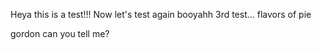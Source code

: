 Heya this is a test!!!
Now let's test again
booyahh 3rd test...
flavors of pie

gordon can you tell me?
